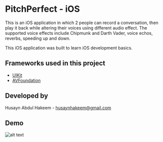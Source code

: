 # PitchPerfect - iOS

This is an iOS application in which 2 people can record a conversation, then play it back while altering their voices using different audio effect.
The supported voice effects include Chipmunk and Darth Vader, voice echos, reverbs, speeding up and down.

This iOS application was built to learn iOS development basics.

## Frameworks used in this project
- [UIKit](https://developer.apple.com/documentation/uikit)
- [AVFoundation](https://developer.apple.com/documentation/avfoundation)

## Developed by
Husayn Abdul Hakeem - [husaynhakeem@gmail.com](husaynhakeem@gmail.com)

## Demo
![alt text](https://github.com/husaynhakeem/PitchPerfect/blob/master/screenshots/pitchPerfect%20(1).png)
